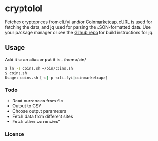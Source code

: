 # cryptolol
Fetches cryptoprices from [cli.fyi](https://www.cli.fyi) and/or [Coinmarketcap](https://www.coinmarketcap.com). [cURL](https://github.com/curl/curl) is used for fetching the data, and jq used for parsing the JSON-formatted data. Use your package manager or see the [Github repo](https://github.com/stedolan/jq) for build instructions for jq.

## Usage

Add it to an alias or put it in ~/home/bin/


```bash
$ ln -s coins.sh ~/bin/coins.sh 
$ coins.sh
Usage: coins.sh [-c|-p <cli.fyi|coinmarketcap>]
```


### Todo
* Read currencies from file
* Output to CSV
* Choose output parameters
* Fetch data from different sites
* Fetch other currencies?

### Licence

